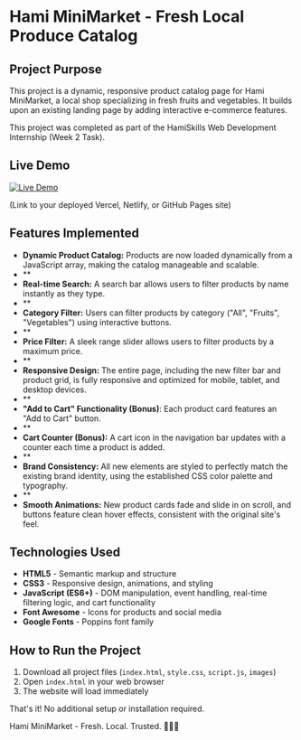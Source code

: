 # Hami MiniMarket - Fresh Local Produce Catalog



## Project Purpose

This project is a dynamic, responsive product catalog page for Hami MiniMarket, a local shop specializing in fresh fruits and vegetables. It builds upon an existing landing page by adding interactive e-commerce features.

This project was completed as part of the HamiSkills Web Development Internship (Week 2 Task).

## Live Demo

[![Live Demo](https://img.shields.io/badge/Vercel-Live%20Demo-black?style=for-the-badge&logo=vercel)](https://hami-market-week2.vercel.app/)

(Link to your deployed Vercel, Netlify, or GitHub Pages site)

## Features Implemented

- **Dynamic Product Catalog:** Products are now loaded dynamically from a JavaScript array, making the catalog manageable and scalable.
- **
- **Real-time Search:** A search bar allows users to filter products by name instantly as they type.
- **
- **Category Filter:** Users can filter products by category ("All", "Fruits", "Vegetables") using interactive buttons.
- **
- **Price Filter:** A sleek range slider allows users to filter products by a maximum price.
- **
- **Responsive Design:** The entire page, including the new filter bar and product grid, is fully responsive and optimized for mobile, tablet, and desktop devices.
- **
- **"Add to Cart" Functionality (Bonus)**: Each product card features an "Add to Cart" button.
- **
- **Cart Counter (Bonus):** A cart icon in the navigation bar updates with a counter each time a product is added.
- **
- **Brand Consistency:** All new elements are styled to perfectly match the existing brand identity, using the established CSS color palette and typography.
- **
- **Smooth Animations:** New product cards fade and slide in on scroll, and buttons feature clean hover effects, consistent with the original site's feel.

## Technologies Used

- **HTML5** - Semantic markup and structure
- **CSS3** - Responsive design, animations, and styling
- **JavaScript (ES6+)** - DOM manipulation, event handling, real-time filtering logic, and cart functionality
- **Font Awesome** - Icons for products and social media
- **Google Fonts** - Poppins font family


## How to Run the Project

1. Download all project files (`index.html`, `style.css`, `script.js`, `images`)
2. Open `index.html` in your web browser
3. The website will load immediately

That's it! No additional setup or installation required.

Hami MiniMarket - Fresh. Local. Trusted. 🥬🍎🥕

